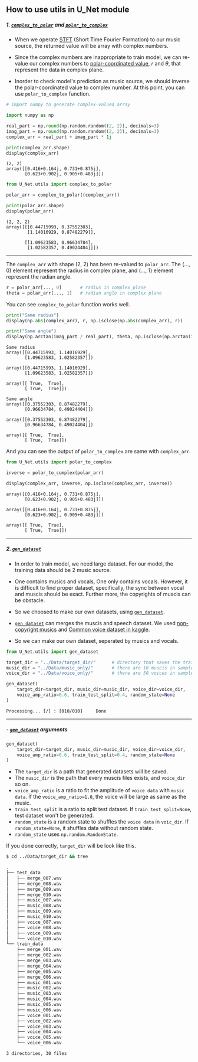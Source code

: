 
## How to use utils in U_Net module

##### 1. [`complex_to_polar`](../U_Net/utils/complex_to_polar.py) and [`polar_to_complex`](../U_Net/utils/polar_to_complex.py)
- When we operate [STFT](https://en.wikipedia.org/wiki/Short-time_Fourier_transform) (Short Time Fourier Formation) to our music source, the returned value will be array with complex numbers.

- Since the complex numbers are inappropriate to train model, we can re-value our complex numbers to [polar-coordinated value](https://en.wikipedia.org/wiki/Polar_coordinate_system), $r$ and $\theta$, that represent the data in complex plane.

- Inorder to check model's prediction as music source, we should inverse the polar-coordinated value to complex number. At this point, you can use `polar_to_complex` function.


```python
# import numpy to generate complex-valued array

import numpy as np

real_part = np.round(np.random.random((2, 2)), decimals=3)
imag_part = np.round(np.random.random((2, 2)), decimals=3)
complex_arr = real_part + imag_part * 1j

print(complex_arr.shape)
display(complex_arr)
```

```
(2, 2)
array([[0.416+0.164j, 0.731+0.875j],
       [0.623+0.902j, 0.905+0.483j]])
```

```python
from U_Net.utils import complex_to_polar

polar_arr = complex_to_polar((complex_arr))

print(polar_arr.shape)
display(polar_arr)
```
```
(2, 2, 2)
array([[[0.44715993, 0.37552303],
        [1.14016929, 0.87482279]],

       [[1.09623583, 0.96634784],
        [1.02582357, 0.49024404]]])
```

---
The `complex_arr` with shape (2, 2) has been re-valued to `polar_arr`. The (..., 0) element represent the radius in complex plane, and (..., 1) element represent the radian angle.

```python
r = polar_arr[..., 0]       # radius in complex plane
theta = polar_arr[..., 1]   # radian angle in complex plane
```

You can see `complex_to_polar` function works well.

```python
print("Same radius")
display(np.abs(complex_arr), r, np.isclose(np.abs(complex_arr), r))

print("Same angle")
display(np.arctan(imag_part / real_part), theta, np.isclose(np.arctan(imag_part / real_part), theta))
```
```
Same radius
array([[0.44715993, 1.14016929],
       [1.09623583, 1.02582357]])

array([[0.44715993, 1.14016929],
       [1.09623583, 1.02582357]])

array([[ True,  True],
       [ True,  True]])
       
Same angle
array([[0.37552303, 0.87482279],
       [0.96634784, 0.49024404]])

array([[0.37552303, 0.87482279],
       [0.96634784, 0.49024404]])

array([[ True,  True],
       [ True,  True]])
```

And you can see the output of `polar_to_complex` are same with `complex_arr`.

```python
from U_Net.utils import polar_to_complex

inverse = polar_to_complex(polar_arr)

display(complex_arr, inverse, np.isclose(complex_arr, inverse))
```
```
array([[0.416+0.164j, 0.731+0.875j],
       [0.623+0.902j, 0.905+0.483j]])

array([[0.416+0.164j, 0.731+0.875j],
       [0.623+0.902j, 0.905+0.483j]])

array([[ True,  True],
       [ True,  True]])
```

---

##### 2. [`gen_dataset`](../U_Net/utils/gen_dataset.py)
- In order to train model, we need large dataset. For our model, the training data should be 2 music source.

- One contains musics and vocals, One only contains vocals. However, it is difficult to find proper dataset, specifically, the sync between vocal and muscis should be exact. Further more, the copyrights of muscis can be obstacle.

- So we choosed to make our own datasets, using [`gen_dataset`](../U_Net/utils/gen_dataset.py).

- [`gen_dataset`](../U_Net/utils/gen_dataset.py) can merges the muscis and speech dataset. We used [non-copyright musics](https://www.ashamaluevmusic.com/no-copyright-music) and [Common voice dataset in kaggle](https://www.kaggle.com/datasets/mozillaorg/common-voice).

- So we can make our own dataset, seperated by musics and vocals.

```python
from U_Net.utils import gen_dataset

target_dir = "../Data/target_dir/"      # directory that saves the training data
music_dir = "../Data/music_only/"       # there are 10 muscis in sample
voice_dir = "../Data/voice_only/"       # there are 50 voices in sample

gen_dataset(
    target_dir=target_dir, music_dir=music_dir, voice_dir=voice_dir,
    voice_amp_ratio=0.6, train_test_split=0.4, random_state=None
)
```
```
Processing... [/] : [010/010]	  Done
```

---

##### - [`gen_dataset`](../U_Net/utils/gen_dataset.py) arguments
```python
gen_dataset(
    target_dir=target_dir, music_dir=music_dir, voice_dir=voice_dir,
    voice_amp_ratio=0.6, train_test_split=0.4, random_state=None
)
```
- The `target_dir` is a path that generated datasets will be saved.
- The `music_dir` is the path that every muscis files exists, and `voice_dir` so on.
- `voice_amp_ratio` is a ratio to fit the amplitude of `voice data` with `music data`. If the `voice_amp_ratio=1.0`, the voice will be large as same as the music.
- `train_test_split` is a ratio to split test dataset. If `train_test_split=None`, test dataset won't be generated.
- `random_state` is a random state to shuffles the `voice data` in `voic_dir`. If `random_state=None`, it shuffles data without random state.
- `random_state` uses `np.random.RandomState`.

If you done correctly, `target_dir` will be look like this.


```zsh
$ cd ../Data/target_dir && tree
```

```zsh
.
├── test_data
│   ├── merge_007.wav
│   ├── merge_008.wav
│   ├── merge_009.wav
│   ├── merge_010.wav
│   ├── music_007.wav
│   ├── music_008.wav
│   ├── music_009.wav
│   ├── music_010.wav
│   ├── voice_007.wav
│   ├── voice_008.wav
│   ├── voice_009.wav
│   └── voice_010.wav
└── train_data
    ├── merge_001.wav
    ├── merge_002.wav
    ├── merge_003.wav
    ├── merge_004.wav
    ├── merge_005.wav
    ├── merge_006.wav
    ├── music_001.wav
    ├── music_002.wav
    ├── music_003.wav
    ├── music_004.wav
    ├── music_005.wav
    ├── music_006.wav
    ├── voice_001.wav
    ├── voice_002.wav
    ├── voice_003.wav
    ├── voice_004.wav
    ├── voice_005.wav
    └── voice_006.wav

3 directories, 30 files
```

